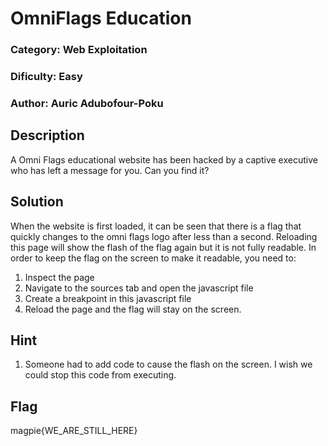 # OmniFlags Education
### Category: Web Exploitation
### Dificulty: Easy
### Author: Auric Adubofour-Poku

## Description
A Omni Flags educational website has been hacked by a captive executive who has left a message for you. Can you find it?
  
## Solution
When the website is first loaded, it can be seen that there is a flag that quickly changes to the omni flags logo after less than a second. Reloading this page will show the flash of the flag again but it is not fully readable. In order to keep the flag on the screen to make it readable, you need to:

1. Inspect the page
2. Navigate to the sources tab and open the javascript file
3. Create a breakpoint in this javascript file
4. Reload the page and the flag will stay on the screen.

## Hint
1. Someone had to add code to cause the flash on the screen. I wish we could stop this code from executing.

## Flag
magpie{WE_ARE_STILL_HERE}

